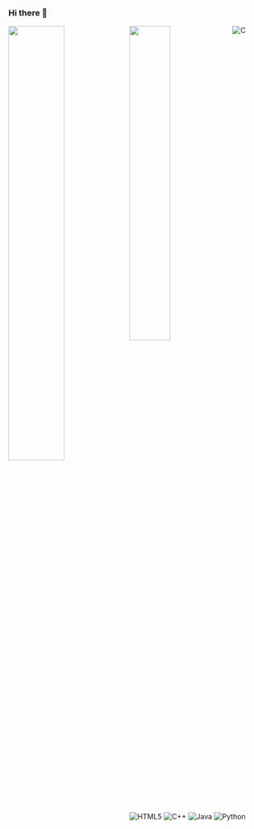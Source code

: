 ### Hi there 👋

<img  align="left" width="47%"  src = "https://github-readme-stats.vercel.app/api?username=sajjadjim&show_icons=true&theme=default" />

<img  align="left" width ="40%"  src = "https://github-readme-stats.vercel.app/api/top-langs/?username=sajjadjim&layout=compact" />




![C](https://img.shields.io/badge/c-%2300599C.svg?style=for-the-badge&logo=c&logoColor=white)
![HTML5](https://img.shields.io/badge/html5-%23E34F26.svg?style=for-the-badge&logo=html5&logoColor=white)
![C++](https://img.shields.io/badge/c++-%2300599C.svg?style=for-the-badge&logo=c%2B%2B&logoColor=white)
![Java](https://img.shields.io/badge/java-%23ED8B00.svg?style=for-the-badge&logo=openjdk&logoColor=white)
![Python](https://img.shields.io/badge/python-3670A0?style=for-the-badge&logo=python&logoColor=ffdd54)
